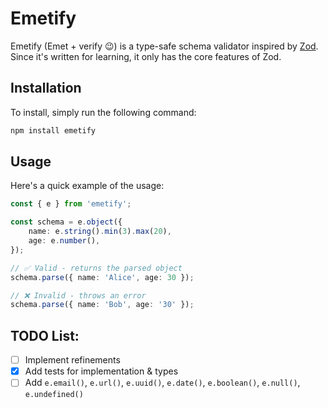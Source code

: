 # Emetify
Emetify (Emet + verify 😉) is a type-safe schema validator inspired by [Zod](https://github.com/colinhacks/zod).\
Since it's written for learning, it only has the core features of Zod.

## Installation

To install, simply run the following command:

```bash
npm install emetify
```

## Usage

Here's a quick example of the usage:

```typescript
const { e } from 'emetify';

const schema = e.object({
    name: e.string().min(3).max(20),
    age: e.number(),
});

// ✅ Valid - returns the parsed object
schema.parse({ name: 'Alice', age: 30 });

// ❌ Invalid - throws an error
schema.parse({ name: 'Bob', age: '30' });
```

## TODO List:
- [ ] Implement refinements
- [x] Add tests for implementation & types
- [ ] Add `e.email()`, `e.url()`, `e.uuid()`, `e.date()`, `e.boolean()`, `e.null()`, `e.undefined()`
